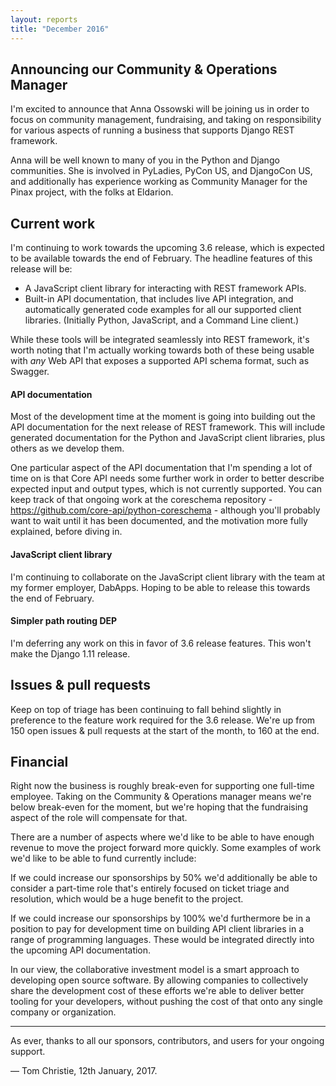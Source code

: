 ```yaml
---
layout: reports
title: "December 2016"
---
```


## Announcing our Community & Operations Manager

I'm excited to announce that Anna Ossowski will be joining us in order to focus on community management, fundraising, and taking on responsibility for various aspects of running a business that supports Django REST framework.

Anna will be well known to many of you in the Python and Django communities. She is involved in PyLadies, PyCon US, and DjangoCon US, and additionally has experience working as Community Manager for the Pinax project, with the folks at Eldarion.

## Current work

I'm continuing to work towards the upcoming 3.6 release, which is expected to be available towards the end of February. The headline features of this release will be:

* A JavaScript client library for interacting with REST framework APIs.
* Built-in API documentation, that includes live API integration, and automatically generated code examples for all our supported client libraries. (Initially Python, JavaScript, and a Command Line client.)

While these tools will be integrated seamlessly into REST framework, it's worth noting that I'm actually working towards both of these being usable with *any* Web API that exposes a supported API schema format, such as Swagger.

#### API documentation

Most of the development time at the moment is going into building out the API documentation for the next release of REST framework. This will include generated documentation for the Python and JavaScript client libraries, plus others as we develop them.

One particular aspect of the API documentation that I'm spending a lot of time on is that Core API needs some further work in order to better describe expected input and output types, which is not currently supported. You can keep track of that ongoing work at the coreschema repository - https://github.com/core-api/python-coreschema - although you'll probably want to wait until it has been documented, and the motivation more fully explained, before diving in.

#### JavaScript client library

I'm continuing to collaborate on the JavaScript client library with the team at my former employer, DabApps. Hoping to be able to release this towards the end of February.

#### Simpler path routing DEP

I'm deferring any work on this in favor of 3.6 release features. This won't make the Django 1.11 release.

## Issues & pull requests

Keep on top of triage has been continuing to fall behind slightly in preference to the feature work required for the 3.6 release. We're up from 150 open issues & pull requests at the start of the month, to 160 at the end.

## Financial

Right now the business is roughly break-even for supporting one full-time employee. Taking on the Community & Operations manager means we're below break-even for the moment, but we're hoping that the fundraising aspect of the role will compensate for that.

There are a number of aspects where we'd like to be able to have enough revenue to move the project forward more quickly. Some examples of work we'd like to be able to fund currently include:

If we could increase our sponsorships by 50% we'd additionally be able to consider a part-time role that's entirely focused on ticket triage and resolution, which would be a huge benefit to the project.

If we could increase our sponsorships by 100% we'd furthermore be in a position to pay for development time on building API client libraries in a range of programming languages. These would be integrated directly into the upcoming API documentation.

In our view, the collaborative investment model is a smart approach to developing open source software. By allowing companies to collectively share the development cost of these efforts we're able to deliver better tooling for your developers, without pushing the cost of that onto any single company or organization.

---

As ever, thanks to all our sponsors, contributors, and users for your ongoing support.

&mdash; Tom Christie, 12th January, 2017.
